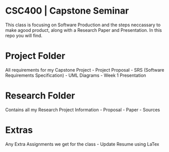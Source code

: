 # CSC400 | Capstone Seminar
This class is focusing on Software Production and the steps neccassary to make agood product, along with a Research Paper and Presentation. In this repo you will find.

# Project Folder
All requirements for my Capstone Project
	- Project Proposal
	- SRS (Software Requirements Specification)
	- UML Diagrams
	- Week 1 Presentation

# Research Folder
Contains all my Research Project Information
	- Proposal
	- Paper
	- Sources

# Extras
Any Extra Assignments we get for the class
	- Update Resume using LaTex
